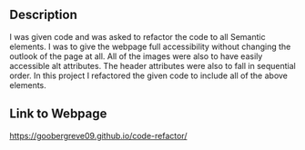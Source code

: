 
## Description
I was given code and was asked to refactor the code to all Semantic elements. 
I was to give the webpage full accessibility without changing the outlook of the page at all.
All of the images were also to have easily accessible alt attributes.
The header attributes were also to fall in sequential order. 
In this project I refactored the given code to include all of the above elements.

## Link to Webpage
https://goobergreve09.github.io/code-refactor/

